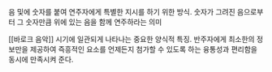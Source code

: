 음 및에 숫자를 붙여 연주자에게 특별한 지시를 하기 위한 방식. 숫자가 그려진 음으로부터 그 숫자만큼 위에 있는 음을 함께 연주하라는 의미

[[바로크 음악]] 시기에 일관되게 나타나는 중요한 양식적 특징. 반주자에게 최소한의 정보만을 제공하여 즉흥적인 요소를 언제든지 첨가할 수 있도록 하는 융통성과 편리함을 동시에 만족시켜 준다. 